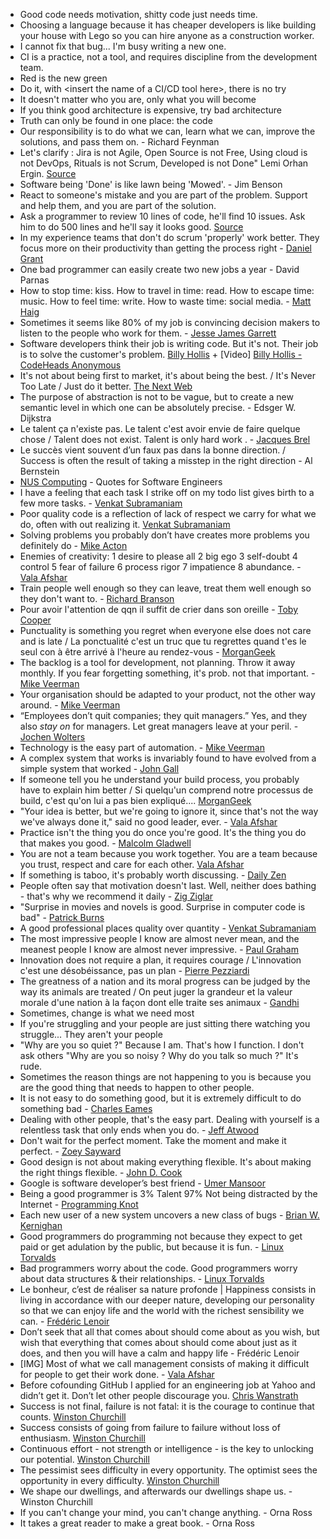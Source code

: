 * Good code needs motivation, shitty code just needs time.
* Choosing a language because it has cheaper developers is like building your house with Lego so you can hire anyone as a construction worker.
* I cannot fix that bug... I'm busy writing a new one.
* CI is a practice, not a tool, and requires discipline from the development team.
* Red is the new green
* Do it, with <insert the name of a CI/CD tool here>, there is no try
* It doesn't matter who you are, only what you will become
* If you think good architecture is expensive, try bad architecture
* Truth can only be found in one place: the code
* Our responsibility is to do what we can, learn what we can, improve the solutions, and pass them on. - Richard Feynman
* Let's clarify : Jira is not Agile, Open Source is not Free, Using cloud is not DevOps, Rituals is not Scrum, Developed is not Done" Lemi Orhan Ergin. [Source](https://twitter.com/lemiorhan/status/859158123722010628)
* Software being 'Done' is like lawn being 'Mowed'. - Jim Benson
* React to someone's mistake and you are part of the problem. Support and help them, and you are part of the solution.
* Ask a programmer to review 10 lines of code, he'll find 10 issues. Ask him to do 500 lines and he'll say it looks good. [Source](https://twitter.com/girayozil/statuses/306836785739210752)
* In my experience teams that don't do scrum 'properly' work better. They focus more on their productivity than getting the process right - [Daniel Grant](https://twitter.com/djgrant_/statuses/436536267330039809)
* One bad programmer can easily create two new jobs a year - David Parnas
* How to stop time: kiss. How to travel in time: read. How to escape time: music. How to feel time: write. How to waste time: social media. - [Matt Haig](https://twitter.com/matthaig1/statuses/450238719858323456)
* Sometimes it seems like 80% of my job is convincing decision makers to listen to the people who work for them. - [Jesse James Garrett](https://twitter.com/jjg/statuses/474987558154153984)
* Software developers think their job is writing code. But it's not. Their job is to solve the customer's problem. [Billy Hollis](https://blog.codinghorror.com/can-your-team-pass-the-elevator-test/) + [Video] [Billy Hollis - CodeHeads Anonymous](https://www.youtube.com/watch?v=LiGsw_k8JhY)
* It's not about being first to market, it's about being the best. / It's Never Too Late / Just do it better. [The Next Web](https://twitter.com/Shaun_Springer/statuses/498529232545669121)
* The purpose of abstraction is not to be vague, but to create a new semantic level in which one can be absolutely precise. - Edsger W. Dijkstra
* Le talent ça n'existe pas. Le talent c'est avoir envie de faire quelque chose / Talent does not exist. Talent is only hard work . - [Jacques Brel](https://www.youtube.com/watch?v=K_ylq9CU2lg)
* Le succès vient souvent d’un faux pas dans la bonne direction.  / Success is often the result of taking a misstep in the right direction - Al Bernstein
* [NUS Computing](http://www.comp.nus.edu.sg/~damithch/pages/SE-quotes.htm?type=bestQuotes) - Quotes for Software Engineers
* I have a feeling that each task I strike off on my todo list gives birth to a few more tasks. - [Venkat Subramaniam](https://twitter.com/venkat_s/status/526145900515962880)
* Poor quality code is a reflection of lack of respect we carry for what we do, often with out realizing it. [Venkat Subramaniam](https://twitter.com/venkat_s/statuses/521625754485157889)
* Solving problems you probably don’t have creates more problems you definitely do - [Mike Acton](https://www.slideshare.net/cellperformance/data-oriented-design-and-c)
* Enemies of creativity: 1 desire to please all 2 big ego 3 self-doubt 4 control 5 fear of failure 6 process rigor 7 impatience 8 abundance. - [Vala Afshar](https://twitter.com/ValaAfshar/statuses/538067497023311872)
* Train people well enough so they can leave, treat them well enough so they don't want to. - [Richard Branson](https://twitter.com/ValaAfshar/statuses/538086077861748736)
* Pour avoir l'attention de qqn il suffit de crier dans son oreille - [Toby Cooper](https://twitter.com/tkoopa/statuses/532992339003068416)
* Punctuality is something you regret when everyone else does not care and is late / La ponctualité c'est un truc que tu regrettes quand t'es le seul con à être arrivé à l'heure au rendez-vous - [MorganGeek](https://twitter.com/MorganGeek/statuses/537579386778959873)
* The backlog is a tool for development, not planning. Throw it away monthly. If you fear forgetting something, it's prob. not that important. - [Mike Veerman](https://twitter.com/mikeveerman/status/920274432148561920)
* Your organisation should be adapted to your product, not the other way around. - [Mike Veerman](https://twitter.com/mikeveerman/status/920937671287066624)
* “Employees don’t quit companies; they quit managers.” Yes, and they also _stay on_ for managers. Let great managers leave at your peril. - [Jochen Wolters](https://twitter.com/jochenWolters/status/918685909549178882)
* Technology is the easy part of automation. - [Mike Veerman](https://twitter.com/mikeveerman/status/921439736107098115)
* A complex system that works is invariably found to have evolved from a simple system that worked - [John Gall](https://twitter.com/abt_programming/statuses/537307993151246336)
* If someone tell you he understand your build process, you probably have to explain him better / Si quelqu'un comprend notre processus de build, c'est qu'on lui a pas bien expliqué.... [MorganGeek](https://twitter.com/MorganGeek/statuses/537192681609658368)
* "Your idea is better, but we're going to ignore it, since that's not the way we've always done it," said no good leader, ever. - [Vala Afshar](https://twitter.com/ValaAfshar/statuses/537080571693105152)
* Practice isn't the thing you do once you're good. It's the thing you do that makes you good. - [Malcolm Gladwell](https://twitter.com/ValaAfshar/statuses/537075225352212480)
* You are not a team because you work together. You are a team because you trust, respect and care for each other. [Vala Afshar](https://twitter.com/ValaAfshar/statuses/536976229828952064)
* If something is taboo, it's probably worth discussing. - [Daily Zen](https://twitter.com/dailyzen/statuses/536700792435376128)
* People often say that motivation doesn't last. Well, neither does bathing - that's why we recommend it daily - [Zig Ziglar](https://twitter.com/abt_programming/status/536549776687628289)
* "Surprise in movies and novels is good. Surprise in computer code is bad" - [Patrick Burns](https://twitter.com/abt_programming/statuses/534330650355306496)
* A good professional places quality over quantity - [Venkat Subramaniam](https://twitter.com/venkat_s/statuses/533987853379047424)
* The most impressive people I know are almost never mean, and the meanest people I know are almost never impressive. - [Paul Graham](https://twitter.com/paulg/statuses/533813744128647169)
* Innovation does not require a plan, it requires courage / L'innovation c'est une désobéissance, pas un plan - [Pierre Pezziardi](https://twitter.com/vallettea/statuses/527815924070748160)
* The greatness of a nation and its moral progress can be judged by the way its animals are treated / On peut juger la grandeur et la valeur morale d'une nation à la façon dont elle traite ses animaux - [Gandhi](https://twitter.com/monde_biodi/statuses/544574581986840576)
* Sometimes, change is what we need most
* If you're struggling and your people are just sitting there watching you struggle... They aren't your people
* "Why are you so quiet ?" Because I am. That's how I function. I don't ask others "Why are you so noisy ? Why do you talk so much ?" It's rude.
* Sometimes the reason things are not happening to you is because you are the good thing that needs to happen to other people.
* It is not easy to do something good, but it is extremely difficult to do something bad - [Charles Eames](https://twitter.com/abt_programming/statuses/542409128274956288)
* Dealing with other people, that's the easy part. Dealing with yourself is a relentless task that only ends when you do. - [Jeff Atwood](https://twitter.com/codinghorror/status/916539378398146560)
* Don't wait for the perfect moment. Take the moment and make it perfect. - [Zoey Sayward](https://twitter.com/wealthbits/statuses/542490804535566336)
* Good design is not about making everything flexible. It's about making the right things flexible. - [John D. Cook](https://www.johndcook.com/blog/2008/02/18/what-to-make-flexible/)
* Google is software developer’s best friend - [Umer Mansoor](https://codeahoy.com/2016/04/30/do-experienced-programmers-use-google-frequently/)
* Being a good programmer is 3% Talent 97% Not being distracted by the Internet - [Programming Knot](https://twitter.com/PrototypeChain/statuses/539658036474691586)
* Each new user of a new system uncovers a new class of bugs - [Brian W. Kernighan](https://twitter.com/CodeWisdom/status/797146627215605760)
* Good programmers do programming not because they expect to get paid or get adulation by the public, but because it is fun. - [Linux Torvalds](https://twitter.com/eBourgess/status/914557366380711938)
* Bad programmers worry about the code. Good programmers worry about data structures & their relationships. - [Linux Torvalds](https://twitter.com/RichRogersIoT/status/918989943074062336)
* Le bonheur, c’est de réaliser sa nature profonde | Happiness consists in living in accordance with our deeper nature, developing our personality so that we can enjoy life and the world with the richest sensibility we can. - [Frédéric Lenoir](http://www.sophrologie-chevalier.fr/en-savoir-plus/bonheur-cest-de-realiser-nature-profonde/)
* Don’t seek that all that comes about should come about as you wish, but wish that everything that comes about should come about just as it does, and then you will have a calm and happy life - Frédéric Lenoir
* [IMG] Most of what we call management consists of making it difficult for people to get their work done. - [Vala Afshar](https://twitter.com/ValaAfshar/status/561275884116918272/photo/1)
* Before cofounding GitHub I applied for an engineering job at Yahoo and didn’t get it. Don’t let other people discourage you. [Chris Wanstrath](https://twitter.com/defunkt/statuses/469607846527520768)
* Success is not final, failure is not fatal: it is the courage to continue that counts. [Winston Churchill](https://www.brainyquote.com/authors/winston_churchill)
* Success consists of going from failure to failure without loss of enthusiasm. [Winston Churchill](https://www.brainyquote.com/authors/winston_churchill)
* Continuous effort - not strength or intelligence - is the key to unlocking our potential. [Winston Churchill](https://www.brainyquote.com/authors/winston_churchill)
* The pessimist sees difficulty in every opportunity. The optimist sees the opportunity in every difficulty. [Winston Churchill](https://www.brainyquote.com/authors/winston_churchill)
* We shape our dwellings, and afterwards our dwellings shape us. - Winston Churchill
* If you can't change your mind, you can't change anything. - Orna Ross
* It takes a great reader to make a great book. - Orna Ross
